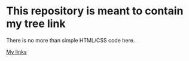 # This repository is meant to contain my tree link

There is no more than simple HTML/CSS code here.

[My links](https://jeremyvlegros.github.io/Link-tree/)

